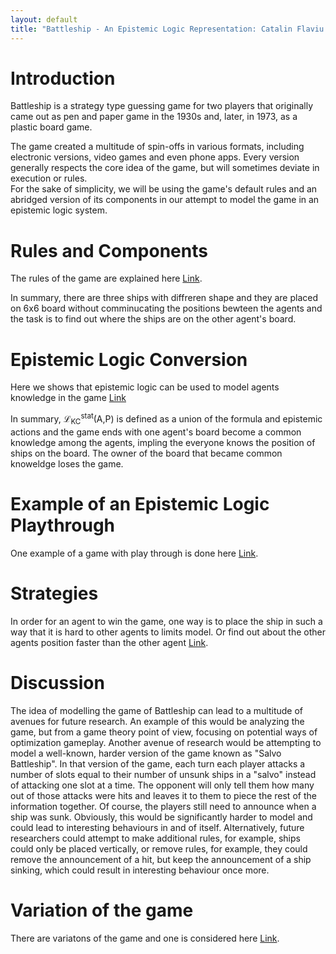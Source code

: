 ```yaml
---
layout: default
title: "Battleship - An Epistemic Logic Representation: Catalin Flaviu Berki & Kenichi Furusawa"
---
```


# Introduction

Battleship is a strategy type guessing game for two players that originally came out as pen and paper game in the 1930s and, later, in 1973, as a plastic board game.

The game created a multitude of spin-offs in various formats, including electronic versions, video games and even phone apps. Every version generally respects the core idea of the game, but will sometimes deviate in execution or rules.<br />
For the sake of simplicity, we will be using the game's default rules and an abridged version of its components in our attempt to model the game in an epistemic logic system.

# Rules and Components
The rules of the game are explained here [Link](./rulesComponents.html).<br/>

In summary, there are three ships with diffreren shape and they are placed on 6x6 board without comminucating the positions bewteen the agents and the task is to find out where the ships are on the other agent's board. 

# Epistemic Logic Conversion
Here we shows that epistemic logic can be used to model agents knowledge in the game [Link](./epistemicLogicCon.html)<br/>

In summary, &#x2112;<sub>KC</sub><sup>stat</sup>(A,P) is defined as a union of the formula and epistemic actions and the game ends with one agent's board become a common knowledge among the agents, impling the everyone knows the position of ships on the board. The owner of the board that became common knoweldge loses the game. 

# Example of an Epistemic Logic Playthrough
One example of a game with play through is done here [Link](./example_play.html). 

# Strategies  
In order for an agent to win the game, one way is to place the ship in such a way that it is hard to other agents to limits model. Or find out about the other agents position faster than the other agent [Link](./strategy.html).


# Discussion
The idea of modelling the game of Battleship can lead to a multitude of avenues for future research. An example of this would be analyzing the game, but from a game theory point of view, focusing on potential ways of optimization gameplay. Another avenue of research would be attempting to model a well-known, harder version of the game known as "Salvo Battleship". In that version of the game, each turn each player attacks a number of slots equal to their number of unsunk ships in a "salvo" instead of attacking one slot at a time. The opponent will only tell them how many out of those attacks were hits and leaves it to them to piece the rest of the information together. Of course, the players still need to announce when a ship was sunk. Obviously, this would be significantly harder to model and could lead to interesting behaviours in and of itself. Alternatively, future researchers could attempt to make additional rules, for example, ships could only be placed vertically, or remove rules, for example, they could remove the announcement of a hit, but keep the announcement of a ship sinking, which could result in interesting behaviour once more.

# Variation of the game 
There are variatons of the game and one is considered here [Link](./Variant.html). 



